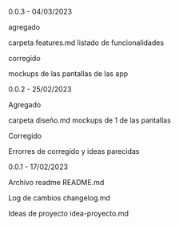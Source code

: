 0.0.3 - 04/03/2023



agregado 

  carpeta features.md
  listado de funcionalidades
  
corregido

  mockups de las pantallas de las app


0.0.2 - 25/02/2023



Agregado

  carpeta diseño.md
  mockups de 1 de las pantallas 
  
Corregido

  Errorres de corregido y ideas parecidas 
  

0.0.1 - 17/02/2023



Archivo readme README.md

Log de cambios changelog.md

Ideas de proyecto idea-proyecto.md
